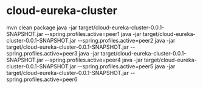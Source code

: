# cloud-eureka-cluster
mvn clean package
java -jar target/cloud-eureka-cluster-0.0.1-SNAPSHOT.jar --spring.profiles.active=peer1
java -jar target/cloud-eureka-cluster-0.0.1-SNAPSHOT.jar --spring.profiles.active=peer2
java -jar target/cloud-eureka-cluster-0.0.1-SNAPSHOT.jar --spring.profiles.active=peer3
java -jar target/cloud-eureka-cluster-0.0.1-SNAPSHOT.jar --spring.profiles.active=peer4
java -jar target/cloud-eureka-cluster-0.0.1-SNAPSHOT.jar --spring.profiles.active=peer5
java -jar target/cloud-eureka-cluster-0.0.1-SNAPSHOT.jar --spring.profiles.active=peer6